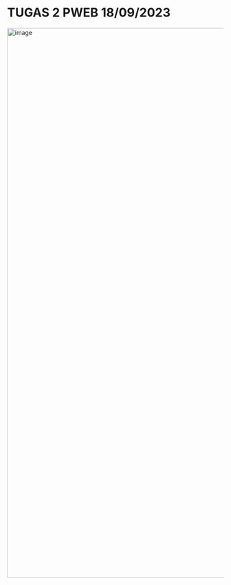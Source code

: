 # TUGAS 2 PWEB 18/09/2023
<img width="1280" alt="image" src="https://github.com/revenca/Kalkulator-sederhana-/assets/39402952/35d39fc0-dde1-4bc5-bff3-befa0b24e289">
